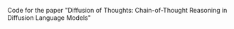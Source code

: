 Code for the paper "Diffusion of Thoughts: Chain-of-Thought Reasoning in Diffusion Language Models"
